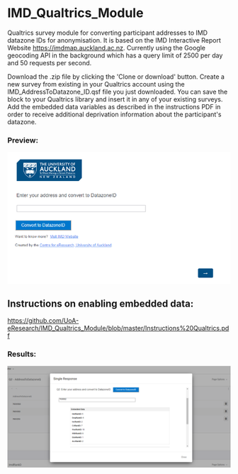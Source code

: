 # IMD_Qualtrics_Module

Qualtrics survey module for converting participant addresses to IMD datazone IDs for anonymisation. It is based on the IMD Interactive Report Website https://imdmap.auckland.ac.nz. Currently using the Google geocoding API in the background which has a query limit of 2500 per day and 50 requests per second.

Download the .zip file by clicking the 'Clone or download' button. Create a new survey from existing in your Qualtrics account using the IMD_AddressToDatazone_ID.qsf file you just downloaded. You can save the block to your Qualtrics library and insert it in any of your existing surveys. Add the embedded data variables as described in the instructions PDF in order to receive additional deprivation information about the participant's datazone.

### Preview:
![Preview](https://github.com/UoA-eResearch/IMD_Qualtrics_Module/blob/master/Preview.PNG)

## Instructions on enabling embedded data: ##
https://github.com/UoA-eResearch/IMD_Qualtrics_Module/blob/master/Instructions%20Qualtrics.pdf

### Results:
![Results](https://github.com/UoA-eResearch/IMD_Qualtrics_Module/blob/master/Results.PNG)